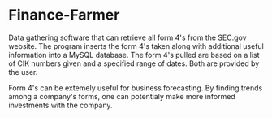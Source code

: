 # Finance-Farmer
Data gathering software that can retrieve all form 4's from the SEC.gov website. The program inserts the form 4's taken along with additional useful information into a MySQL database. The form 4's pulled are based on a list of CIK numbers given and a specified range of dates. Both are provided by the user. 

Form 4's can be extemely useful for business forecasting. By finding trends among a company's forms, one can potentialy make more informed investments with the company.  
